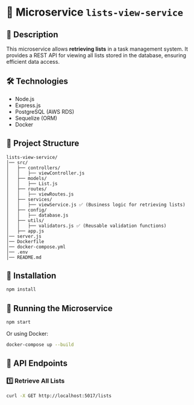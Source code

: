 # 🚀 Microservice `lists-view-service`

## 📌 Description
This microservice allows **retrieving lists** in a task management system.
It provides a REST API for viewing all lists stored in the database, ensuring efficient data access.

## 🛠️ Technologies
- Node.js
- Express.js
- PostgreSQL (AWS RDS)
- Sequelize (ORM)
- Docker

## 📂 Project Structure
```
lists-view-service/
│── src/
│   ├── controllers/
│   │   ├── viewController.js
│   ├── models/
│   │   ├── List.js
│   ├── routes/
│   │   ├── viewRoutes.js
│   ├── services/
│   │   ├── viewService.js ✅ (Business logic for retrieving lists)
│   ├── config/
│   │   ├── database.js
│   ├── utils/
│   │   ├── validators.js ✅ (Reusable validation functions)
│   ├── app.js
│── server.js
│── Dockerfile
│── docker-compose.yml
│── .env
│── README.md
```

## 🔧 Installation
```sh
npm install
```

## 🚀 Running the Microservice
```sh
npm start
```
Or using Docker:
```sh
docker-compose up --build
```

## 🔗 API Endpoints
### **1️⃣ Retrieve All Lists**
```sh
curl -X GET http://localhost:5017/lists
```
